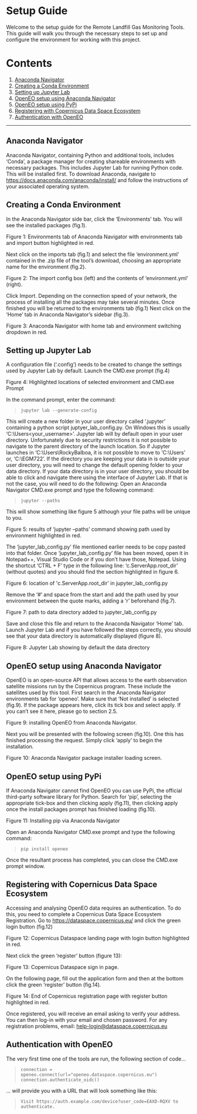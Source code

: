 # Setup Guide

Welcome to the setup guide for the Remote Landfill Gas Monitoring Tools. This guide will walk you through the necessary steps to set up and configure the environment for working with this project. 

# Contents

1. [Anaconda Navigator](#anaconda-navigator)
2. [Creating a Conda Environment](#creating-a-conda-environment)
3. [Setting up Jupyter Lab](#setting-up-jupyter-lab)
4. [OpenEO setup using Anaconda Navigator](#openeo-setup-using-anaconda-navigator)
5. [OpenEO setup using PyPi](#openeo-setup-using-pypi)
6. [Registering with Copernicus Data Space Ecosystem](#registering-with-copernicus-data-space-ecosystem)
7. [Authentication with OpenEO](#authentication-with-openeo)

---

## Anaconda Navigator

Anaconda Navigator, containing Python and additional tools, includes ‘Conda’, a package manager for creating shareable environments with necessary packages. This includes Jupyter Lab for running Python code. This will be installed first. To download Anaconda, navigate to https://docs.anaconda.com/anaconda/install/ and follow the instructions of your associated operating system. 

## Creating a Conda Environment

In the Anaconda Navigator side bar, click the ‘Environments’ tab. You will see the installed packages (fig.1). 

Figure 1: Environments tab of Anaconda Navigator with environments tab and import button highlighted in red.

Next click on the imports tab (fig.1) and select the file ‘environment.yml’ contained in the .zip file of the tool’s download, choosing an appropriate name for the environment (fig.2). 

Figure 2: The import config box (left) and the contents of ‘environment.yml’ (right).

Click Import. Depending on the connection speed of your network, the process of installing all the packages may take several minutes. Once finished you will be returned to the environments tab (fig.1) 
Next click on the ‘Home’ tab in Anaconda Navigator’s sidebar (fig.3).

Figure 3: Anaconda Navigator with home tab and environment switching dropdown in red.

## Setting up Jupyter Lab

A configuration file (‘.config’) needs to be created  to change the settings used by Jupyter Lab by default. Launch the CMD.exe prompt (fig.4)

Figure 4: Highlighted locations of selected environment and CMD.exe Prompt

In the command prompt, enter the command:

> ```
> jupyter lab --generate-config
> ```
This will create a new folder in your user directory called ‘.jupyter’ containing a python script juptyer_lab_config.py. On Windows this is usually ‘C:\Users\<your_username>’.
Jupyter lab will by default open in your user directory. Unfortunately due to security restrictions it is not possible to navigate to the parent directory of the launch location. So if Jupyter launches in ‘C:\Users\RockyBalboa, it is not possible to move to ‘C:\Users’ or, ‘C:\EGM722’. If the directory you are keeping your data in is outside your user directory, you will need to change the default opening folder to your data directory. 
If your data directory is in your user directory, you should be able to click and navigate there using the interface of Jupyter Lab. If that is not the case, you will need to do the following: 
Open an Anaconda Navigator CMD.exe prompt and type the following command: 

> ```
> jupyter --paths
> ```

This will show something like figure 5 although your file paths will be unique to you. 

Figure 5: results of ‘jupyter –paths’ command showing path used by environment highlighted in red.

The ‘jupyter_lab_config.py’ file mentioned earlier needs to be copy pasted into that folder. 
Once ‘jupyter_lab_config.py’ file has been moved, open it in Notepad++, Visual Studio Code or if you don’t have those, Notepad. Using the shortcut ‘CTRL + F’ type in the following line: ‘c.ServerApp.root_dir’ (without quotes) and you should find the section highlighted in figure 6. 

Figure 6: location of 'c.ServerApp.root_dir' in jupyter_lab_config.py

Remove the ‘#’ and space from the start and add the path used by your environment between the quote marks, adding a ‘r’ beforehand (fig.7). 

Figure 7: path to data directory added to jupyter_lab_config.py

Save and close this file and return to the Anaconda Navigator ‘Home’ tab. Launch Jupyter Lab and if you have followed the steps correctly, you should see that your data directory is automatically displayed (figure 8).

Figure 8: Jupyter Lab showing by default the data directory

## OpenEO setup using Anaconda Navigator

OpenEO is an open-source API that allows access to the earth observation satellite missions run by the Copernicus program. These include the satellites used by this tool. 
First search in the Anaconda Navigator environments tab for ‘openeo’. Make sure that ‘Not installed’ is selected (fig.9). If the package appears here, click its tick box and select apply. If you can’t see it here, please go to section 2.5.

Figure 9: installing OpenEO from Anaconda Navigator.

Next you will be presented with the following screen (fig.10). One this has finished processing the request. Simply click ‘apply’ to begin the installation. 

Figure 10: Anaconda Navigator package installer loading screen.



## OpenEO setup using PyPi

If Anaconda Navigator cannot find OpenEO you can use PyPi, the official third-party software library for Python. Search for ‘pip’, selecting the appropriate tick-box and then clicking apply (fig.11), then clicking apply once the install packages prompt has finished loading (fig.10). 

Figure 11: Installing pip via Anaconda Navigator

Open an Anaconda Navigator CMD.exe prompt and type the following command:

> ```
> pip install openeo
> ```

Once the resultant process has completed, you can close the CMD.exe prompt window. 

## Registering with Copernicus Data Space Ecosystem

Accessing and analysing OpenEO data requires an authentication. To do this, you need to complete a Copernicus Data Space Ecosystem Registration. Go to https://dataspace.copernicus.eu/ and click the green login button (fig.12)

Figure 12: Copernicus Dataspace landing page with login button highlighted in red.

Next click the green ‘register’ button (figure 13):

Figure 13: Copernicus Dataspace sign in page.

On the following page, fill out the application form and then at the bottom click the green ‘register’ button (fig.14). 

Figure 14: End of Copernicus registration page with register button highlighted in red.

Once registered, you will receive an email asking to verify your address. You can then log-in with your email and chosen password. 
For any registration problems, email: help-login@dataspace.copernicus.eu

## Authentication with OpenEO

The very first time one of the tools are run, the following section of code…

> ```
> connection = openeo.connect(url="openeo.dataspace.copernicus.eu")
> connection.authenticate_oidc()
> ```

… will provide you with a URL that will look something like this:

> ```
> Visit https://auth.example.com/device?user_code=EAXD-RQXV to authenticate.
> ```